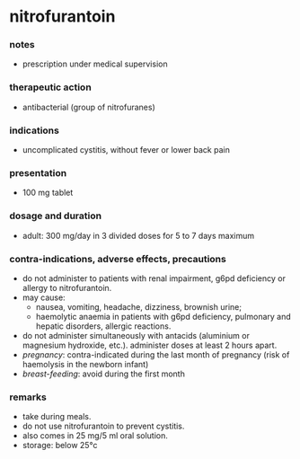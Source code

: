 # nitrofurantoin

### notes
+ prescription under medical supervision

### therapeutic action
+ antibacterial (group of nitrofuranes)

### indications
+ uncomplicated cystitis, without fever or lower back pain

### presentation
+ 100 mg tablet

### dosage and duration
+ adult: 300 mg/day in 3 divided doses for 5 to 7 days maximum

### contra-indications, adverse effects, precautions
+ do not administer to patients with renal impairment, g6pd deficiency or allergy to nitrofurantoin.
+ may cause:
    - nausea, vomiting, headache, dizziness, brownish urine;
    - haemolytic anaemia in patients with g6pd deficiency, pulmonary and hepatic disorders, allergic reactions.
+ do not administer simultaneously with antacids (aluminium or magnesium hydroxide, etc.). administer doses at least 2 hours apart.
+ *pregnancy*: contra-indicated during the last month of pregnancy (risk of haemolysis in the newborn infant)
+ *breast-feeding*: avoid during the first month

### remarks
+ take during meals.
+ do not use nitrofurantoin to prevent cystitis.
+ also comes in 25 mg/5 ml oral solution.
+ storage: below 25°c